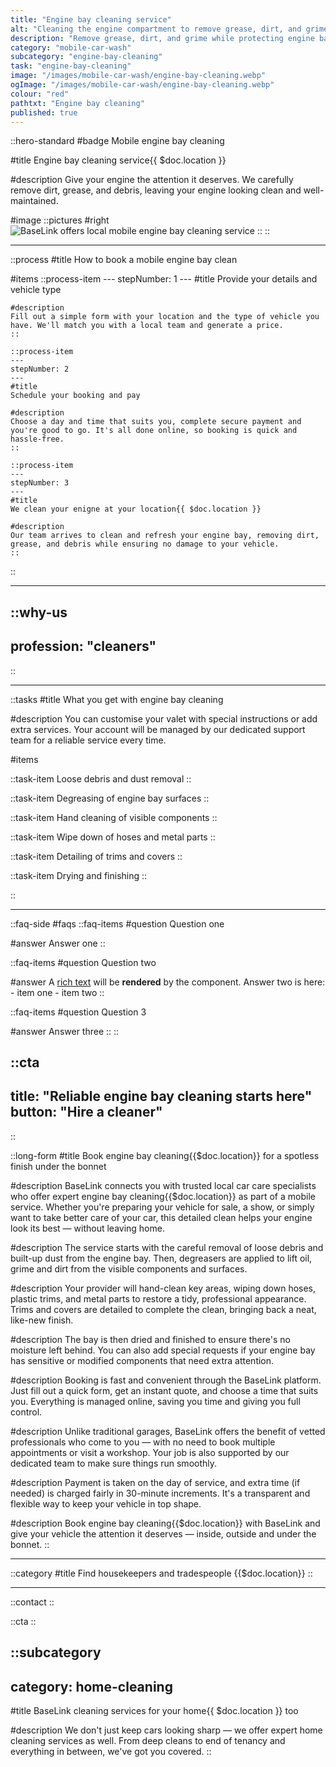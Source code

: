 ```yaml
---
title: "Engine bay cleaning service"
alt: "Cleaning the engine compartment to remove grease, dirt, and grime while protecting sensitive components"
description: "Remove grease, dirt, and grime while protecting engine bay components"
category: "mobile-car-wash"
subcategory: "engine-bay-cleaning"
task: "engine-bay-cleaning"
image: "/images/mobile-car-wash/engine-bay-cleaning.webp"
ogImage: "/images/mobile-car-wash/engine-bay-cleaning.webp"
colour: "red"
pathtxt: "Engine bay cleaning"
published: true
---
```


::hero-standard
#badge
Mobile engine bay cleaning

#title
Engine bay cleaning service{{ $doc.location }}

#description
Give your engine the attention it deserves. We carefully remove dirt, grease, and debris, leaving your engine looking clean and well-maintained.

#image
    ::pictures
    #right
    ![BaseLink offers local mobile engine bay cleaning service](/images/mobile-car-wash/engine-bay-cleaning.webp)
    ::
::

---

::process
#title
How to book a mobile engine bay clean

#items
    ::process-item
    ---
    stepNumber: 1
    ---
    #title
    Provide your details and vehicle type

    #description
    Fill out a simple form with your location and the type of vehicle you have. We'll match you with a local team and generate a price.
    ::
    
    ::process-item
    ---
    stepNumber: 2
    ---
    #title
    Schedule your booking and pay

    #description
    Choose a day and time that suits you, complete secure payment and you're good to go. It's all done online, so booking is quick and hassle-free.
    ::

    ::process-item
    ---
    stepNumber: 3
    ---
    #title
    We clean your enigne at your location{{ $doc.location }}

    #description
    Our team arrives to clean and refresh your engine bay, removing dirt, grease, and debris while ensuring no damage to your vehicle.
    ::
::

---

::why-us
---
profession: "cleaners"
---
::

---

::tasks
#title
What you get with engine bay cleaning

#description
You can customise your valet with special instructions or add extra services. Your account will be managed by our dedicated support team for a reliable service every time.

#items

  ::task-item
  Loose debris and dust removal
  ::
  
  ::task-item
  Degreasing of engine bay surfaces
  ::
  
  ::task-item
  Hand cleaning of visible components
  ::
  
  ::task-item
  Wipe down of hoses and metal parts
  ::
  
  ::task-item
  Detailing of trims and covers
  ::

  ::task-item
  Drying and finishing
  ::

::

---

::faq-side
#faqs
  ::faq-items
  #question
  Question one

  #answer
  Answer one
  ::

  ::faq-items
  #question
  Question two

  #answer
  A [rich text](/services/commercial-cleaning) will be **rendered** by the component.
  Answer two is here:
    - item one
    - item two
  ::

  ::faq-items
  #question
  Question 3

  #answer
  Answer three
  ::
::

::cta
---
title: "Reliable engine bay cleaning starts here"
button: "Hire a cleaner"
---
::

::long-form
#title
Book engine bay cleaning{{$doc.location}} for a spotless finish under the bonnet

#description
BaseLink connects you with trusted local car care specialists who offer expert engine bay cleaning{{$doc.location}} as part of a mobile service. Whether you're preparing your vehicle for sale, a show, or simply want to take better care of your car, this detailed clean helps your engine look its best — without leaving home.

#description
The service starts with the careful removal of loose debris and built-up dust from the engine bay. Then, degreasers are applied to lift oil, grime and dirt from the visible components and surfaces.

#description
Your provider will hand-clean key areas, wiping down hoses, plastic trims, and metal parts to restore a tidy, professional appearance. Trims and covers are detailed to complete the clean, bringing back a neat, like-new finish.

#description
The bay is then dried and finished to ensure there's no moisture left behind. You can also add special requests if your engine bay has sensitive or modified components that need extra attention.

#description
Booking is fast and convenient through the BaseLink platform. Just fill out a quick form, get an instant quote, and choose a time that suits you. Everything is managed online, saving you time and giving you full control.

#description
Unlike traditional garages, BaseLink offers the benefit of vetted professionals who come to you — with no need to book multiple appointments or visit a workshop. Your job is also supported by our dedicated team to make sure things run smoothly.

#description
Payment is taken on the day of service, and extra time (if needed) is charged fairly in 30-minute increments. It's a transparent and flexible way to keep your vehicle in top shape.

#description
Book engine bay cleaning{{$doc.location}} with BaseLink and give your vehicle the attention it deserves — inside, outside and under the bonnet.
::

---

::category
#title
Find housekeepers and tradespeople {{$doc.location}}
::

---

::contact
::

::cta
::

::subcategory
---
category: home-cleaning
---
#title
BaseLink cleaning services for your home{{ $doc.location }} too

#description
We don't just keep cars looking sharp — we offer expert home cleaning services as well. From deep cleans to end of tenancy and everything in between, we've got you covered.
::
